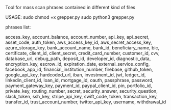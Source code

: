 Tool for mass scan phrases contained in different kind of files

USAGE: 
sudo chmod +x grepper.py
sudo python3 grepper.py

phrases list: 

access_key, account_balance, account_number, api_key, api_secret, asset_code, auth_token, aws_access_key_id, aws_secret_access_key, azure_storage_key, bank_account_name, bank_id, beneficiary_name, bic, certificate, client_id, client_secret, credit_card_number, customer_id, cvv, database_url, debug_path, deposit_id, developer_id, diagnostic_data, encryption_key, escrow_id, expiration_date, external_service_config, facebook_app_id, financial_institution_number, firebase, github_token, google_api_key, hardcoded_url, iban, investment_id, jwt, ledger_id, linkedin_client_id, loan_id, mortgage_id, oauth, passphrase, password, payment_gateway_key, payment_id, paypal_client_id, pin, portfolio_id, private_key, routing_number, secret, security_answer, security_question, slack_token, ssh_key, stripe_api_key, swift_code, token, transaction_key, transfer_id, trust_account_number, twitter_api_key, username, withdrawal_id
